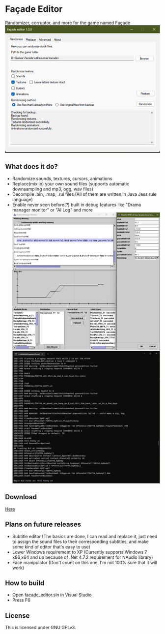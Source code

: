 # Façade Editor
Randomizer, corruptor, and more for the game named Façade
![form](./screenshots/form.png)
## What does it do?

- Randomize sounds, textures, cursors, animations
- Replace(mix in) your own sound files (supports automatic downsampling and mp3, ogg, wav files) 
- Decompile .bin, .map, .rul files (All of them are written in Java Jess rule language)
- Enable never seen before(?) built in debug features like "Drama manager monitor" or "AI Log" and more
![dmm](./screenshots/dmm.png)
![console](./screenshots/console.png)

## Download

[Here](https://github.com/G4B33/facade_editor/releases)

## Plans on future releases

- Subtitle editor (The basics are done, I can read and replace it, just need to assign the sound files to their corresponding subtitles, and make some kind of editor that's easy to use)
- Lower Windows requirement to XP (Currently supports Windows 7 x86,x64 and up because of .Net 4.7.2 requirement for NAudio library)
- Face manipulator (Don't count on this one, I'm not 100% sure that it will work)

## How to build

- Open facade_editor.sln in Visual Studio
- Press F6

## License

This is licensed under GNU GPLv3.
